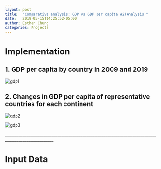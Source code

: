 ```yaml
---
layout: post
title:  "Comparative analysis: GDP vs GDP per capita #2(Analysis)"
date:   2019-05-15T14:25:52-05:00
author: Esther Chung
categories: Projects
---
```

<h1 id="headings">Implementation</h1>

<h2>1. GDP per capita by country in 2009 and 2019</h2>

<script src="https://gist.github.com/esther-chung/98b970b451826c429ba04fc40e55db95.js"></script>
![gdp1](https://user-images.githubusercontent.com/71277114/104845538-5597d380-5919-11eb-9bc0-1939b3218186.png)


<p></p>
<h2>2. Changes in GDP per capita of representative countries for each continent</h2>

<script src="https://gist.github.com/esther-chung/faaecbb372c212b627e760c4e6ac0964.js"></script>
![gdp2](https://user-images.githubusercontent.com/71277114/104845539-56c90080-5919-11eb-95d4-8aee60345f4d.png)

<script src="https://gist.github.com/esther-chung/62c9289e1198296b96944ec5d1b370ab.js"></script>
![gdp3](https://user-images.githubusercontent.com/71277114/104845540-56c90080-5919-11eb-83e1-bc3214e01992.png)

<p> _______________________________________________________________________________________________________</p>
<h1 id="headings">Input Data</h1>
